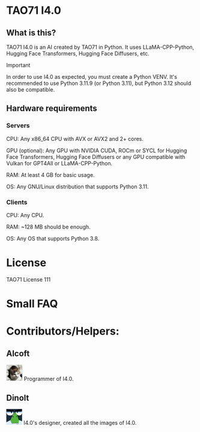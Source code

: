 # TAO71 I4.0
## What is this?
TAO71 I4.0 is an AI created by TAO71 in Python. It uses LLaMA-CPP-Python, Hugging Face Transformers, Hugging Face Diffusers, etc.

> [!IMPORTANT]
> In order to use I4.0 as expected, you must create a Python VENV.
> It's recommended to use Python 3.11.9 (or Python 3.11), but Python 3.12 should also be compatible.

## Hardware requirements
### Servers
CPU: Any x86_64 CPU with AVX or AVX2 and 2+ cores.

GPU (optional): Any GPU with NVIDIA CUDA, ROCm or SYCL for Hugging Face Transformers, Hugging Face Diffusers or any GPU compatible with Vulkan for GPT4All or LLaMA-CPP-Python.

RAM: At least 4 GB for basic usage.

OS: Any GNU/Linux distribution that supports Python 3.11.

### Clients
CPU: Any CPU.

RAM: ~128 MB should be enough.

OS: Any OS that supports Python 3.8.

# License
TAO71 License 111

# Small FAQ
# Contributors/Helpers:
## Alcoft
[![AlcoftTAO](https://github.com/TAO71-AI/I4.0/blob/main/Assets/Contributors_Helpers/AlcoftTAO.jpeg?raw=true)](https://github.com/alcoftTAO)
Programmer of I4.0.

## Dinolt
[![DINOLT](https://github.com/TAO71-AI/I4.0/blob/main/Assets/Contributors_Helpers/DINOLT.jpg?raw=true)](https://www.youtube.com/@GoldenClassicsStudios)
I4.0's designer, created all the images of I4.0.